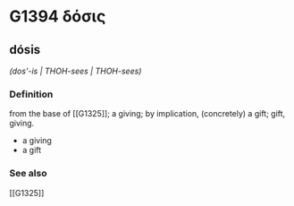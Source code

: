 # G1394 δόσις

## dósis

_(dos'-is | THOH-sees | THOH-sees)_

### Definition

from the base of [[G1325]]; a giving; by implication, (concretely) a gift; gift, giving.

- a giving
- a gift

### See also

[[G1325]]

